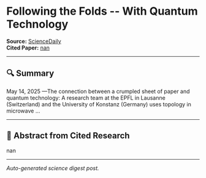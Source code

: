 # Following the Folds -- With Quantum Technology

**Source:** [ScienceDaily](https://www.sciencedaily.com/releases/2025/05/250514175424.htm)  
**Cited Paper:** [nan](nan)

---

## 🔍 Summary
May 14, 2025 —The connection between a crumpled sheet of paper and quantum technology: A research team at the EPFL in Lausanne (Switzerland) and the University of Konstanz (Germany) uses topology in microwave ...

---

## 📄 Abstract from Cited Research
nan

---

*Auto-generated science digest post.*
